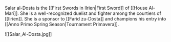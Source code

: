 Salar al-Dosta is the [[First Swords in Ilrien|First Sword]] of [[House Al-Mari]]. She is a well-recognized duelist and fighter among the courtiers of [[Ilrien]]. She is a sponsor to [[Farid zu-Dosta]] and champions his entry into [[Anno Primo Spring Season|Tournament Primavera]].

![[Salar_Al-Dosta.jpg]]